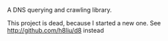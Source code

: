 A DNS querying and crawling library.

This project is dead, because I started a new one. See http://github.com/h8liu/d8 instead
